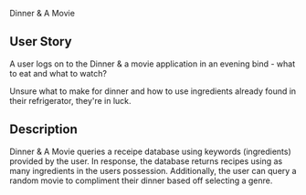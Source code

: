 Dinner & A Movie

## User Story

A user logs on to the Dinner & a movie application in an evening bind - what to eat and what to watch?

Unsure what to make for dinner and how to use ingredients already found in their refrigerator, they're in luck.

## Description

Dinner & A Movie queries a receipe database using keywords (ingredients) provided by the user.
In response, the database returns recipes using as many ingredients in the users possession.
Additionally, the user can query a random movie to compliment their dinner based off selecting a genre.
